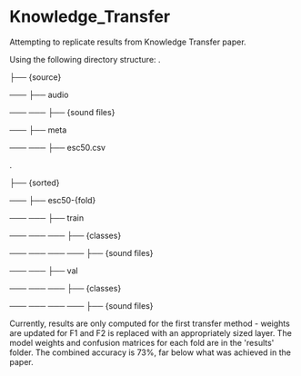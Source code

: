# Knowledge_Transfer
Attempting to replicate results from Knowledge Transfer paper. 

Using the following directory structure:
.

├── {source}

─── ├── audio

─── ─── ├── {sound files}

─── ├── meta

─── ─── ├── esc50.csv


. 

├── {sorted}

─── ├── esc50-{fold}

─── ─── ├── train

─── ─── ─── ├── {classes}

─── ─── ─── ─── ├── {sound files}

─── ─── ├── val

─── ─── ─── ├── {classes}

─── ─── ─── ─── ├── {sound files}


Currently, results are only computed for the first transfer method - weights are updated for F1 and F2 is replaced with an appropriately sized layer. 
The model weights and confusion matrices for each fold are in the 'results' folder.
The combined accuracy is 73%, far below what was achieved in the paper. 